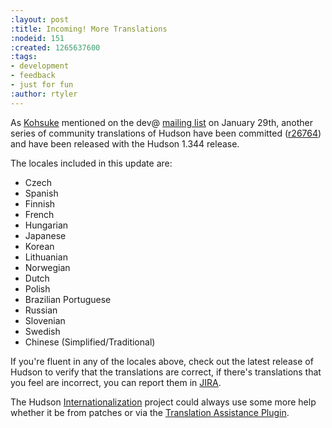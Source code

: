```yaml
---
:layout: post
:title: Incoming! More Translations
:nodeid: 151
:created: 1265637600
:tags:
- development
- feedback
- just for fun
:author: rtyler
---
```

As [Kohsuke](https://twitter.com/kohsukekawa) mentioned on the dev@ [mailing
list](https://wiki.jenkins.io/display/JENKINS/Mailing+List) on January 29th,
another series of community translations of Hudson have been committed
([r26764](https://hudson-ci.org/commit/26764)) and have been released with the
Hudson 1.344 release.

The locales included in this update are:

 - Czech
 - Spanish
 - Finnish
 - French
 - Hungarian
 - Japanese
 - Korean
 - Lithuanian
 - Norwegian
 - Dutch
 - Polish
 - Brazilian Portuguese
 - Russian
 - Slovenian
 - Swedish
 - Chinese (Simplified/Traditional)

If you're fluent in any of the locales above, check out the latest release of Hudson to verify that the translations are correct, if there's translations that you feel are incorrect, you can report them in [JIRA](https://issues.hudson-ci.org).

The Hudson [Internationalization](https://wiki.jenkins.io/display/JENKINS/Internationalization) project could always use some more help whether it be from patches or via the [Translation Assistance Plugin](https://wiki.jenkins.io/display/JENKINS/Translation+Assistance+Plugin).


